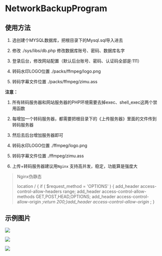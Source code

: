 # NetworkBackupProgram

## 使用方法

1. 选创建个MYSQL数据库，把根目录下的Mysql.sql导入进去

2. 修改 ./sys/libs/db.php 修改数据库账号、密码、数据库名字

3. 登录后台，修改网站配置（默认后台账号、密码、认证码全部是:111）

4. 转码水印LOGO位置 ./packs/ffmpeg/logo.png

5. 转码字幕文件位置 ./packs/ffmpeg/zimu.ass

**注意：**

1. 所有转码服务器和网站服务器的PHP环境需要去掉exec、shell_exec这两个禁用函数

2. 每增加一个转码服务器，都需要把根目录下的《上传服务器》里面的文件传到转码服务器

3. 然后去后台增加服务器即可

4. 转码水印LOGO位置 ./ffmpeg/logo.png

5. 转码字幕文件位置 ./ffmpeg/zimu.ass

6. 上传+转码服务器建议用`Nginx` 支持高并发，稳定，功能算是强度大

> Nginx伪静态
>
> location / { if ( $request_method = 'OPTIONS' ) {
> add_header access-control-allow-headers range;
> add_header access-control-allow-methods GET,POST,HEAD,OPTIONS;
> add_header access-control-allow-origin *;return 200;}add_header access-control-allow-origin* ;
> }



## 示例图片

![](https://github.com/TastSong/NetworkBackupProgram/tree/master/PNG/0.png)

![](https://github.com/TastSong/NetworkBackupProgram/tree/master/PNG/1.png)

![](https://github.com/TastSong/NetworkBackupProgram/tree/master/PNG/2.png)